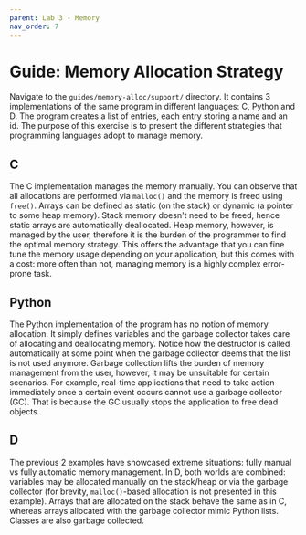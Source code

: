 ```yaml
---
parent: Lab 3 - Memory
nav_order: 7
---
```


# Guide: Memory Allocation Strategy

Navigate to the `guides/memory-alloc/support/` directory.
It contains 3 implementations of the same program in different languages: C, Python and D.
The program creates a list of entries, each entry storing a name and an id.
The purpose of this exercise is to present the different strategies that programming languages adopt to manage memory.

## C

The C implementation manages the memory manually.
You can observe that all allocations are performed via `malloc()` and the memory is freed using `free()`.
Arrays can be defined as static (on the stack) or dynamic (a pointer to some heap memory).
Stack memory doesn't need to be freed, hence static arrays are automatically deallocated.
Heap memory, however, is managed by the user, therefore it is the burden of the programmer to find the optimal memory strategy.
This offers the advantage that you can fine tune the memory usage depending on your application, but this comes with a cost: more often than not, managing memory is a highly complex error-prone task.

## Python

The Python implementation of the program has no notion of memory allocation.
It simply defines variables and the garbage collector takes care of allocating and deallocating memory.
Notice how the destructor is called automatically at some point when the garbage collector deems that the list is not used anymore.
Garbage collection lifts the burden of memory management from the user, however, it may be unsuitable for certain scenarios.
For example, real-time applications that need to take action immediately once a certain event occurs cannot use a garbage collector (GC).
That is because the GC usually stops the application to free dead objects.

## D

The previous 2 examples have showcased extreme situations: fully manual vs fully automatic memory management.
In D, both worlds are combined: variables may be allocated manually on the stack/heap or via the garbage collector (for brevity, `malloc()`-based allocation is not presented in this example).
Arrays that are allocated on the stack behave the same as in C, whereas arrays allocated with the garbage collector mimic Python lists.
Classes are also garbage collected.

